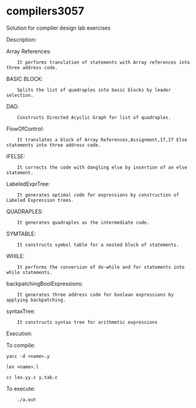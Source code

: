 # compilers3057

Solution for compiler design lab exercises

Description:

Array References:

        It performs translation of statements with Array references into three address code.

BASIC BLOCK:
	
        Splits the list of quadraples into basic blocks by leader selection.

DAG:

        Constructs Directed Acyclic Graph for list of quadraples.

FlowOfControl:

        It translates a block of Array References,Assignment,If,If Else statements into three address code.

IFELSE:
	
        It corrects the code with dangling else by insertion of an else statement.

LabeledExprTree:
        
        It generates optimal code for expressions by construction of Labeled Expression trees.

QUADRAPLES:

        It generates quadraples as the intermediate code.

SYMTABLE:

        It constructs symbol table for a nested block of statements.

WHILE:
	
        It performs the conversion of do-while and for statements into while statements.

backpatchingBoolExpressions:

        It generates three address code for boolean expressions by applying backpatching.

syntaxTree:

        It constructs syntax tree for arithmetic expressions

Execution:

To compile:

	yacc -d <name>.y

	lex <name>.l

	cc lex.yy.c y.tab.c

To execute:

        ./a.out
